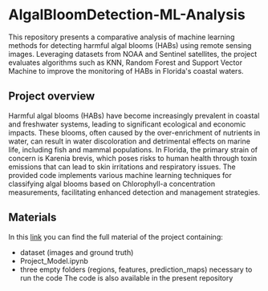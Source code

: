 # AlgalBloomDetection-ML-Analysis

This repository presents a comparative analysis of machine learning methods for detecting harmful algal blooms (HABs) using remote sensing images. 
Leveraging datasets from NOAA and Sentinel satellites, the project evaluates algorithms such as KNN, Random Forest and Support Vector Machine to improve the monitoring of HABs in Florida's coastal waters.

## Project overview 
Harmful algal blooms (HABs) have become increasingly prevalent in coastal and freshwater systems, leading to significant ecological and economic impacts. These blooms, often caused by the over-enrichment of nutrients in water, can result in water discoloration and detrimental effects on marine life, including fish and mammal populations. In Florida, the primary strain of concern is Karenia brevis, which poses risks to human health through toxin emissions that can lead to skin irritations and respiratory issues. 
The provided code implements various machine learning techniques for classifying algal blooms based on Chlorophyll-a concentration measurements, facilitating enhanced detection and management strategies.

## Materials

In this [link](https://drive.google.com/drive/u/1/folders/1WJomKqlBhjyT92eQfpvTncSRlQrP5189) you can find the full material of the project containing:
- dataset (images and ground truth)
- Project_Model.ipynb
- three empty folders (regions, features, prediction_maps) necessary to run the code
The code is also available in the present repository
